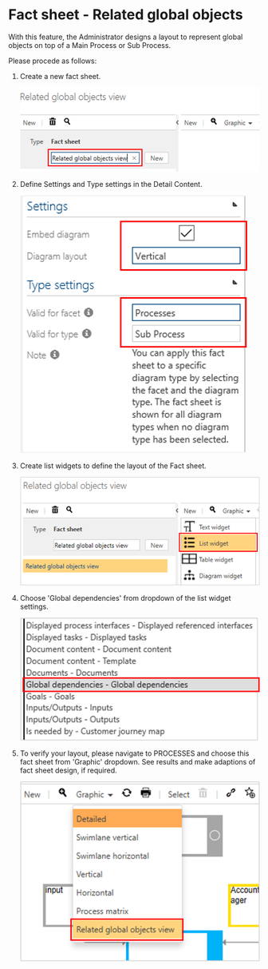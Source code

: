 # Fact sheet - Related global objects

With this feature, the Administrator designs a layout to represent global objects on top of a Main Process or Sub Process. 

Please procede as follows:

1. Create a new fact sheet.

    ![screen](./media/Global_objects_new.PNG) 

2. Define Settings and Type settings in the Detail Content.

    ![screen](./media/Global_objects_settings.png)

3. Create list widgets to define the layout of the Fact sheet.

    ![screen](./media/Global_objects_listwidget.png) 

4. Choose 'Global dependencies' from dropdown of the list widget settings.

     ![screen](./media/Global_objects_globaldep.png) 

5. To verify your layout, please navigate to PROCESSES and choose this fact sheet from 'Graphic' dropdown. See results and make adaptions of fact sheet design, if required.

     ![screen](./media/Global_objects_toolbar.png) 
